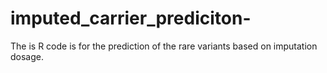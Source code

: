 # imputed_carrier_prediciton-
The is R code is for the prediction of the rare variants based on imputation dosage. 
